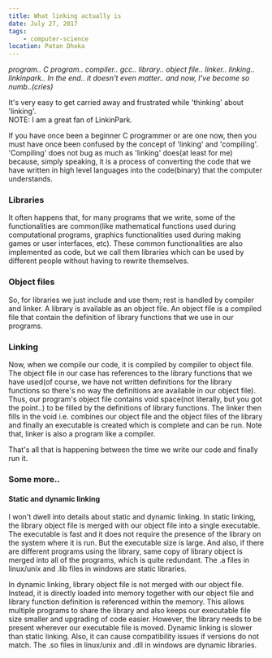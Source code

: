 ```yaml
---
title: What linking actually is
date: July 27, 2017
tags:
    - computer-science
location: Patan Dhoka
---
```


*program.. C program.. compiler.. gcc.. library.. object file.. linker.. linking.. linkinpark.. In the end.. it doesn't even matter.. and now, I've become so numb..(cries)*

It's very easy to get carried away and frustrated while 'thinking' about 'linking'.
<br/>
NOTE: I am a great fan of LinkinPark.

If you have once been a beginner C programmer or are one now, then you must have once been confused by the concept of 'linking' and 'compiling'. 'Compiling' does not bug as much as 'linking' does(at least for me) because, simply speaking, it is a process of converting the code that we have written in high level languages into the code(binary) that the computer understands.

### Libraries
It often happens that, for many programs that we write, some of the functionalities are common(like mathematical functions used during computational programs, graphics functionalities used during making games or user interfaces, etc). These common functionalities are also implemented as code, but we call them libraries which can be used by different people without having to rewrite themselves.

### Object files
So, for libraries we just include and use them; rest is handled by compiler and linker. A library is available as an object file. An object file is a compiled file that contain the definition of library functions that we use in our programs.

### Linking
Now, when we compile our code, it is compiled by compiler to object file. The object file in our case has references to the library functions that we have used(of course, we have not written definitions for the library functions so there's no way the definitions are available in our object file). Thus, our program's object file contains void space(not literally, but you got the point..) to be filled by the definitions of library functions. The linker then fills in the void i.e. combines our object file and the object files of the library and finally an executable is created which is complete and can be run. Note that, linker is also a program like a compiler.

That's all that is happening between the time we write our code and finally run it.

### Some more..
#### Static and dynamic linking

I won't dwell into details about static and dynamic linking. In static linking, the library object file is merged with our object file into a single executable. The executable is fast and it does not require the presence of the library on the system where it is run. But the executable size is large. And also, if there are different programs using the library, same copy of library object is merged into all of the programs, which is quite redundant. The .a files in linux/unix and .lib files in windows are static libraries.

In dynamic linking, library object file is not merged with our object file. Instead, it is directly loaded into memory together with our object file and library function definition is referenced within the memory. This allows multiple programs to share the library and also keeps our executable file size smaller and upgrading of code easier. However, the library needs to be present wherever our executable file is moved. Dynamic linking is slower than static linking. Also, it can cause compatibility issues if versions do not match. The .so files in linux/unix and .dll in windows are dynamic libraries. 
